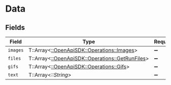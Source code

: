 # Data


## Fields

| Field                                                                                     | Type                                                                                      | Required                                                                                  | Description                                                                               |
| ----------------------------------------------------------------------------------------- | ----------------------------------------------------------------------------------------- | ----------------------------------------------------------------------------------------- | ----------------------------------------------------------------------------------------- |
| `images`                                                                                  | T::Array<[::OpenApiSDK::Operations::Images](../../models/operations/images.md)>           | :heavy_minus_sign:                                                                        | N/A                                                                                       |
| `files`                                                                                   | T::Array<[::OpenApiSDK::Operations::GetRunFiles](../../models/operations/getrunfiles.md)> | :heavy_minus_sign:                                                                        | N/A                                                                                       |
| `gifs`                                                                                    | T::Array<[::OpenApiSDK::Operations::Gifs](../../models/operations/gifs.md)>               | :heavy_minus_sign:                                                                        | N/A                                                                                       |
| `text`                                                                                    | T::Array<*::String*>                                                                      | :heavy_minus_sign:                                                                        | N/A                                                                                       |